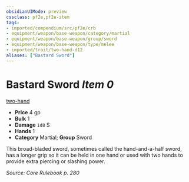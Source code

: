 ```yaml
---
obsidianUIMode: preview
cssclass: pf2e,pf2e-item
tags:
- imported/compendium/src/pf2e/crb
- equipment/weapon/base-weapon/category/martial
- equipment/weapon/base-weapon/group/sword
- equipment/weapon/base-weapon/type/melee
- imported/trait/two-hand-d12
aliases: ["Bastard Sword"]
---
```

# Bastard Sword *Item 0*  
[two-hand <d12>](two-hand.md)  

- **Price** 4 gp
- **Bulk** 1
- **Damage** `1d8` S
- **Hands** 1
- **Category** Martial; **Group** Sword 

This broad-bladed sword, sometimes called the hand-and-a-half sword, has a longer grip so it can be held in one hand or used with two hands to provide extra piercing or slashing power.

*Source: Core Rulebook p. 280*